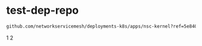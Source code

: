# test-dep-repo

```bash
github.com/networkservicemesh/deployments-k8s/apps/nsc-kernel?ref=5e840a106abc160c407444a06f1b80a7c024a512
```

1
2
